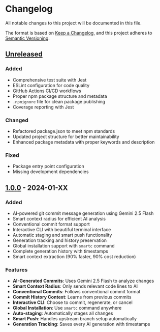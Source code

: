 # Changelog

All notable changes to this project will be documented in this file.

The format is based on [Keep a Changelog](https://keepachangelog.com/en/1.0.0/),
and this project adheres to [Semantic Versioning](https://semver.org/spec/v2.0.0.html).

## [Unreleased]

### Added
- Comprehensive test suite with Jest
- ESLint configuration for code quality
- GitHub Actions CI/CD workflows
- Proper npm package structure and metadata
- `.npmignore` file for clean package publishing
- Coverage reporting with Jest

### Changed
- Refactored package.json to meet npm standards
- Updated project structure for better maintainability
- Enhanced package metadata with proper keywords and description

### Fixed
- Package entry point configuration
- Missing development dependencies

## [1.0.0] - 2024-01-XX

### Added
- AI-powered git commit message generation using Gemini 2.5 Flash
- Smart context radius for efficient AI analysis
- Conventional commit format support
- Interactive CLI with beautiful terminal interface
- Automatic staging and smart push functionality
- Generation tracking and history preservation
- Global installation support with `smartc` command
- Complete generation history with timestamps
- Smart context extraction (90% faster, 90% cost reduction)

### Features
- **AI-Generated Commits**: Uses Gemini 2.5 Flash to analyze changes
- **Smart Context Radius**: Only sends relevant code lines to AI
- **Conventional Commits**: Follows conventional commit format
- **Commit History Context**: Learns from previous commits
- **Interactive CLI**: Choose to commit, regenerate, or cancel
- **Global Installation**: Use `smartc` command anywhere
- **Auto-staging**: Automatically stages all changes
- **Smart Push**: Handles upstream branch setup automatically
- **Generation Tracking**: Saves every AI generation with timestamps

[Unreleased]: https://github.com/niellevince/smartcommit/compare/v1.0.0...HEAD
[1.0.0]: https://github.com/niellevince/smartcommit/releases/tag/v1.0.0 